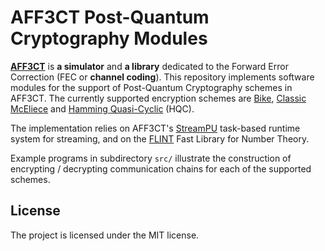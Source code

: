 # AFF3CT Post-Quantum Cryptography Modules

[**AFF3CT**](https://aff3ct.github.io/) is **a simulator** and **a library** dedicated to the Forward Error
Correction (FEC or **channel coding**). This repository implements software modules for the support of
Post-Quantum Cryptography schemes in AFF3CT. The currently supported encryption schemes are [Bike](https://bikesuite.org/), [Classic McEliece](https://classic.mceliece.org/index.html) and [Hamming Quasi-Cyclic](https://pqc-hqc.org/) (HQC).

The implementation relies on AFF3CT's [StreamPU](https://github.com/aff3ct/StreamPU) task-based runtime system for streaming, and on the [FLINT](https://flintlib.org) Fast Library for Number Theory.

Example programs in subdirectory `src/` illustrate the construction of encrypting / decrypting communication chains for each of the supported schemes.

## License

The project is licensed under the MIT license.
